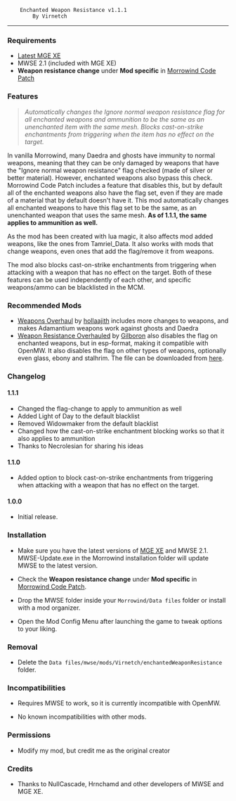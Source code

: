         Enchanted Weapon Resistance v1.1.1
            By Virnetch

---

### Requirements

- [Latest MGE XE](https://www.nexusmods.com/morrowind/mods/41102)
- MWSE 2.1 (included with MGE XE)
- **Weapon resistance change** under **Mod specific** in [Morrowind Code Patch](https://www.nexusmods.com/morrowind/mods/19510)

### Features

> _Automatically changes the Ignore normal weapon resistance flag for all enchanted weapons and ammunition to be the same as an unenchanted item with the same mesh. Blocks cast-on-strike enchantments from triggering when the item has no effect on the target._

In vanilla Morrowind, many Daedra and ghosts have immunity to normal weapons, meaning that they can be only damaged by weapons that have the "Ignore normal weapon resistance" flag checked (made of silver or better material). However, enchanted weapons also bypass this check. Morrowind Code Patch includes a feature that disables this, but by default all of the enchanted weapons also have the flag set, even if they are made of a material that by default doesn't have it. This mod automatically changes all enchanted weapons to have this flag set to be the same, as an unenchanted weapon that uses the same mesh.
**As of 1.1.1, the same applies to ammunition as well.**

As the mod has been created with lua magic, it also affects mod added weapons, like the ones from Tamriel_Data.
It also works with mods that change weapons, even ones that add the flag/remove it from weapons.

The mod also blocks cast-on-strike enchantments from triggering when attacking with a weapon that has no effect on the target.
Both of these features can be used independently of each other, and specific weapons/ammo can be blacklisted in the MCM.

### Recommended Mods

- [Weapons Overhaul](https://www.nexusmods.com/morrowind/mods/42609) by [hollaajith](https://www.nexusmods.com/morrowind/users/4272886) includes more changes to weapons, and makes Adamantium weapons work against ghosts and Daedra
- [Weapon Resistance Overhauled](https://web.archive.org/web/20200922165508/https://www.theassimilationlab.com/forums/files/file/1511-weapon-resistance-overhauled/) by [Gilboron](https://www.nexusmods.com/morrowind/users/522432) also disables the flag on enchanted weapons, but in esp-format, making it compatible with OpenMW. It also disables the flag on other types of weapons, optionally even glass, ebony and stalhrim. The file can be downloaded from [here](https://discord.com/channels/210394599246659585/218457935846703104/723621618710216785).

### Changelog

#### 1.1.1

- Changed the flag-change to apply to ammunition as well
- Added Light of Day to the default blacklist
- Removed Widowmaker from the default blacklist
- Changed how the cast-on-strike enchantment blocking works so that it also applies to ammunition
- Thanks to Necrolesian for sharing his ideas

#### 1.1.0

- Added option to block cast-on-strike enchantments from triggering when attacking with a weapon that has no effect on the target.

#### 1.0.0

- Initial release.

### Installation

- Make sure you have the latest versions of [MGE XE](https://www.nexusmods.com/morrowind/mods/41102) and MWSE 2.1. MWSE-Update.exe in the Morrowind installation folder will update MWSE to the latest version.

- Check the **Weapon resistance change** under **Mod specific** in [Morrowind Code Patch](https://www.nexusmods.com/morrowind/mods/19510).

- Drop the MWSE folder inside your `Morrowind/Data files` folder or install with a mod organizer.

- Open the Mod Config Menu after launching the game to tweak options to your liking.

### Removal

- Delete the `Data files/mwse/mods/Virnetch/enchantedWeaponResistance` folder.

### Incompatibilities

- Requires MWSE to work, so it is currently incompatible with OpenMW.

- No known incompatibilities with other mods.

### Permissions

- Modify my mod, but credit me as the original creator

### Credits

- Thanks to NullCascade, Hrnchamd and other developers of MWSE and MGE XE.
